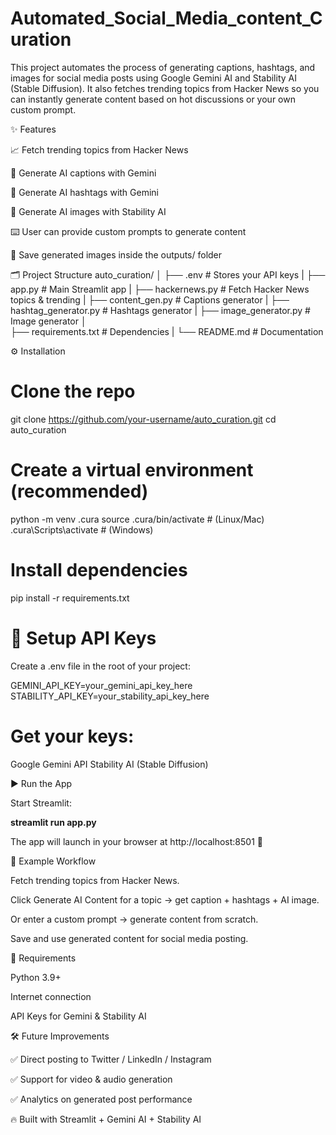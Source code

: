 # Automated_Social_Media_content_Curation

This project automates the process of generating captions, hashtags, and images for social media posts using Google Gemini AI and Stability AI (Stable Diffusion).
It also fetches trending topics from Hacker News so you can instantly generate content based on hot discussions or your own custom prompt.

✨ Features

📈 Fetch trending topics from Hacker News

📝 Generate AI captions with Gemini

🔖 Generate AI hashtags with Gemini

🎨 Generate AI images with Stability AI

⌨️ User can provide custom prompts to generate content

💾 Save generated images inside the outputs/ folder

🗂️ Project Structure
auto_curation/
│
├── .env                         # Stores your API keys
|
├── app.py                       # Main Streamlit app
|
├── hackernews.py                 # Fetch Hacker News topics & trending
|
├── content_gen.py                # Captions generator
|
├── hashtag_generator.py          # Hashtags generator
|
├── image_generator.py            # Image generator
│                    
├── requirements.txt              # Dependencies
|
└── README.md                     # Documentation

⚙️ Installation

# Clone the repo

git clone https://github.com/your-username/auto_curation.git
cd auto_curation


# Create a virtual environment (recommended)

python -m venv .cura
source .cura/bin/activate   # (Linux/Mac)
.cura\Scripts\activate      # (Windows)


# Install dependencies

pip install -r requirements.txt

# 🔑 Setup API Keys

Create a .env file in the root of your project:

GEMINI_API_KEY=your_gemini_api_key_here
STABILITY_API_KEY=your_stability_api_key_here


# Get your keys:
Google Gemini API
Stability AI (Stable Diffusion)

▶️ Run the App

Start Streamlit:

**streamlit run app.py**


The app will launch in your browser at http://localhost:8501
 🎉

📸 Example Workflow

Fetch trending topics from Hacker News.

Click Generate AI Content for a topic → get caption + hashtags + AI image.

Or enter a custom prompt → generate content from scratch.

Save and use generated content for social media posting.

📌 Requirements

Python 3.9+

Internet connection

API Keys for Gemini & Stability AI

🛠️ Future Improvements

✅ Direct posting to Twitter / LinkedIn / Instagram

✅ Support for video & audio generation

✅ Analytics on generated post performance

🔥 Built with Streamlit + Gemini AI + Stability AI
